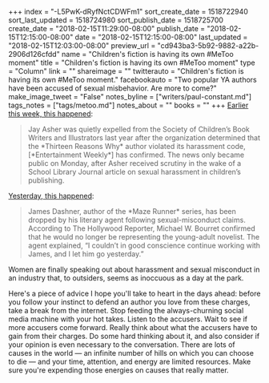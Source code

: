 +++
index = "-L5PwK-dRyfNctCDWFm1"
sort_create_date = 1518722940
sort_last_updated = 1518724980
sort_publish_date = 1518725700
create_date = "2018-02-15T11:29:00-08:00"
publish_date = "2018-02-15T12:15:00-08:00"
date = "2018-02-15T12:15:00-08:00"
last_updated = "2018-02-15T12:03:00-08:00"
preview_url = "cd943ba3-5b92-9882-a22b-2906d126cfdd"
name = "Children's fiction is having its own #MeToo moment"
title = "Children's fiction is having its own #MeToo moment"
type = "Column"
link = ""
shareimage = ""
twitterauto = "Children's fiction is having its own #MeToo moment."
facebookauto = "Two popular YA authors have been accused of sexual misbehavior. Are more to come?"
make_image_tweet = "False"
notes_byline = ["writers/paul-constant.md"]
tags_notes = ["tags/metoo.md"]
notes_about = ""
books = ""
+++
[Earlier this week, this happened](http://ew.com/books/2018/02/12/jay-asher-harassment-claims/):

<blockquote>Jay Asher was quietly expelled from the Society of Children’s Book Writers and Illustrators last year after the organization determined that the *Thirteen Reasons Why* author violated its harassment code, [*Entertainment Weekly*] has confirmed. The news only became public on Monday, after Asher received scrutiny in the wake of a School Library Journal article on sexual harassment in children’s publishing.</blockquote>

[Yesterday, this happened](http://www.vulture.com/2018/02/maze-runner-author-dropped-by-agent-amid-misconduct-claims.html?utm_source=feedburner&utm_medium=feed&utm_campaign=Feed%3A+nymag%2Fvulture+%28Vulture+-+nymag.com%27s+Entertainment+and+Culture+Blog%29):

<blockquote>James Dashner, author of the *Maze Runner* series, has been dropped by his literary agent following sexual-misconduct claims. According to The Hollywood Reporter, Michael W. Bourret confirmed that he would no longer be representing the young-adult novelist. The agent explained, “I couldn’t in good conscience continue working with James, and I let him go yesterday.”</blockquote>

Women are finally speaking out about harassment and sexual misconduct in an industry that, to outsiders, seems as inoccuous as a day at the park. 

Here's a piece of advice I hope you'll take to heart in the days ahead: before you follow your instinct to defend an author you love from these charges, take a break from the internet. Stop feeding the always-churning social media machine with your hot takes. Listen to the accusers. Wait to see if more accusers come forward. Really think about what the accusers have to gain from their charges. Do some hard thinking about it, and also consider if your opinion is even necessary to the conversation. There are lots of causes in the world — an infinite number of hills on which you can choose to die — and your time, attention, and energy are limited resources. Make sure you're expending those energies on causes that really matter.



